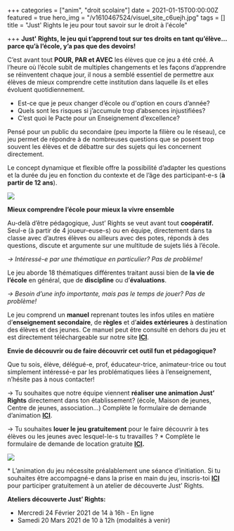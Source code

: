 +++
categories = ["anim", "droit scolaire"]
date = 2021-01-15T00:00:00Z
featured = true
hero_img = "/v1610467524/visuel_site_c6uejh.jpg"
tags = []
title = "Just' Rights le jeu pour tout savoir sur le droit à l'école"

+++
**Just' Rights, le jeu qui t’apprend tout sur tes droits en tant qu’élève… parce qu’à l’école, y’a pas que des devoirs!**

C’est avant tout **POUR, PAR et AVEC** les élèves que ce jeu a été créé. A l’heure où l’école subit de multiples changements et les façons d’apprendre se réinventent chaque jour, il nous a semblé essentiel de permettre aux élèves de mieux comprendre cette institution dans laquelle ils et elles évoluent quotidiennement.

* Est-ce que je peux changer d’école ou d'option en cours d’année?
* Quels sont les risques si j’accumule trop d’absences injustifiées?
* C’est quoi le Pacte pour un Enseignement d’excellence?

Pensé pour un public du secondaire (peu importe la filière ou le réseau), ce jeu permet de répondre à de nombreuses questions que se posent trop souvent les élèves et de débattre sur des sujets qui les concernent directement.

Le concept dynamique et flexible offre la possibilité d’adapter les questions et la durée du jeu en fonction du contexte et de l’âge des participant-e-s (**à partir de 12 ans**).

![](https://res.cloudinary.com/cefasbl/image/upload/c_limit,dpr_auto,q_70,w_740,f_auto/v1610467970/Just_Rights_Visuel_muia1c.jpg)

**Mieux comprendre l’école pour mieux la vivre ensemble**

Au-delà d’être pédagogique, Just’ Rights se veut avant tout **coopératif.** Seul-e (à partir de 4 joueur-euse-s) ou en équipe, directement dans ta classe avec d’autres élèves ou ailleurs avec des potes, réponds à des questions, discute et argumente sur une multitude de sujets liés à l’école.

_→ Intéressé-e par une thématique en particulier? Pas de problème!_

Le jeu aborde 18 thématiques différentes traitant aussi bien de **la vie de l’école** en général, que de **discipline** ou d’**évaluations**.

_→ Besoin d’une info importante, mais pas le temps de jouer? Pas de problème!_

Le jeu comprend un **manuel** reprenant toutes les infos utiles en matière d’**enseignement secondaire**, de **règles** et d’**aides extérieures** à destination des élèves et des jeunes. Ce manuel peut être consulté en dehors du jeu et est directement téléchargeable sur notre site [**ICI**](https://res.cloudinary.com/cefasbl/image/upload/v1610545282/Just_Rights_Manuel_de_l_utilisateur_trice_wgnpsb.pdf).

**Envie de découvrir ou de faire découvrir cet outil fun et pédagogique?**

Que tu sois, élève, délégué-e, prof, éducateur-trice, animateur-trice ou tout simplement intéressé-e par les problématiques liées à l’enseignement, n’hésite pas à nous contacter!

→ Tu souhaites que notre équipe viennent **réaliser une animation Just’ Rights** directement dans ton établissement? (école, Maison de jeunes, Centre de jeunes, association…) Complète le formulaire de demande d’animation [**ICI**](/contact).

→ Tu souhaites **louer le jeu gratuitement** pour le faire découvrir à tes élèves ou les jeunes avec lesquel-le-s tu travailles ? * Complète le formulaire de demande de location gratuite [**ICI**](https://forms.gle/tspgnr3rreEb8d6C9)**.**

![](https://res.cloudinary.com/cefasbl/image/upload/c_limit,dpr_auto,q_70,w_740,f_auto/v1610469021/visuel_site_c6uejh.jpg)

\* L’animation du jeu nécessite préalablement une séance d’initiation. Si tu souhaites être accompagné-e dans la prise en main du jeu, inscris-toi [**ICI**](https://docs.google.com/forms/d/e/1FAIpQLScP9jxbsovqOnHRZRfJvKjfDtHLiFVgmOSbBvVKvGZ9SNn3wA/viewform) pour participer gratuitement à un atelier de découverte Just’ Rights.

**Ateliers découverte Just’ Rights:**

* Mercredi 24 Février 2021 de 14 à 16h - En ligne
* Samedi 20 Mars 2021 de 10 à 12h (modalités à venir)
